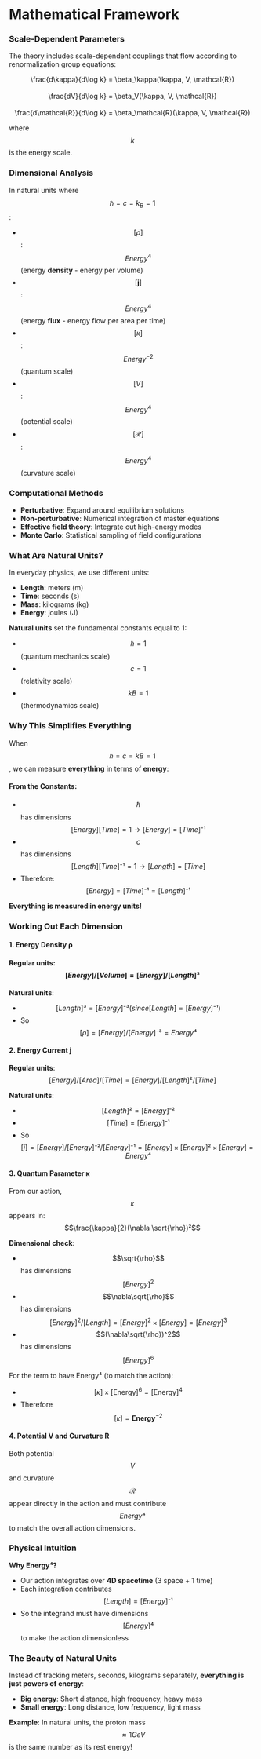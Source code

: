 # Mathematical Framework

### Scale-Dependent Parameters

The theory includes scale-dependent couplings that flow according to renormalization group equations:

<p align="center"><span class="math">\frac{d\kappa}{d\log k} = \beta_\kappa(\kappa, V, \mathcal{R})</span> <br><br><span class="math">\frac{dV}{d\log k} = \beta_V(\kappa, V, \mathcal{R})</span><br><br><span class="math">\frac{d\mathcal{R}}{d\log k} = \beta_\mathcal{R}(\kappa, V, \mathcal{R})</span></p>

where $$k$$ is the energy scale.

### Dimensional Analysis

In natural units where $$\hbar = c = k_B = 1$$:

* $$[\rho]$$: $$Energy^4$$ (energy **density** - energy per volume)
* $$[\mathbf{j}]$$: $$Energy^4$$ (energy **flux** - energy flow per area per time)
* $$[\kappa]$$: $$Energy^{-2}$$ (quantum scale)
* $$[V]$$: $$Energy^4$$ (potential scale)
* $$[\mathcal{R}]$$: $$Energy^4$$ (curvature scale)

### Computational Methods

* **Perturbative**: Expand around equilibrium solutions&#x20;
* **Non-perturbative**: Numerical integration of master equations
* **Effective field theory**: Integrate out high-energy modes&#x20;
* **Monte Carlo**: Statistical sampling of field configurations

### **What Are Natural Units?**

In everyday physics, we use different units:

* **Length**: meters (m)
* **Time**: seconds (s)
* **Mass**: kilograms (kg)
* **Energy**: joules (J)

**Natural units** set the fundamental constants equal to 1:

* $$ℏ = 1$$ (quantum mechanics scale)
* $$c = 1$$ (relativity scale)
* $$kB = 1$$ (thermodynamics scale)

### **Why This Simplifies Everything**

When $$ℏ = c = kB = 1$$, we can measure **everything** in terms of **energy**:

#### **From the Constants**:

* $$ℏ$$ has dimensions $$[Energy][Time] = 1 → [Energy] = [Time]⁻¹$$
* $$c$$ has dimensions $$[Length][Time]⁻¹ = 1 → [Length] = [Time]$$
* Therefore: $$[Energy] = [Time]⁻¹ = [Length]⁻¹$$

**Everything is measured in energy units!**

### **Working Out Each Dimension**

#### **1. Energy Density ρ**

#### **Regular units**: $$[Energy]/[Volume] = [Energy]/[Length]³$$

**Natural units**:

* $$[Length]³ = [Energy]⁻³ (since [Length] = [Energy]⁻¹)$$
* So $$[ρ] = [Energy]/[Energy]⁻³ = Energy⁴$$

#### **2. Energy Current j**

**Regular units**: $$[Energy]/[Area]/[Time] = [Energy]/[Length]²/[Time]$$

**Natural units**:

* $$[Length]² = [Energy]⁻²$$
* $$[Time] = [Energy]⁻¹$$
* So $$[j] = [Energy]/[Energy]⁻²/[Energy]⁻¹ = [Energy] × [Energy]² × [Energy] = Energy⁴$$

#### **3. Quantum Parameter κ**

From our action, $$κ$$ appears in: $$\frac{\kappa}{2}(\nabla \sqrt{\rho})²$$&#x20;

**Dimensional check**:

* $$\sqrt{\rho}$$ has dimensions $$[Energy]^2$$
* $$\nabla\sqrt{\rho}$$ has dimensions $$[Energy]^2/[Length] = [Energy]^2 \times [Energy] = [Energy]^3$$
* $$(\nabla\sqrt{\rho})^2$$ has dimensions $$[Energy]^6$$

For the term to have Energy⁴ (to match the action):

* $$[\kappa] \times [\text{Energy}]^6 = [\text{Energy}]^4$$
* Therefore $$[\kappa] = \textbf{Energy}^{-2}$$

#### **4. Potential V and Curvature R**

Both potential $$V$$ and curvature $$\mathcal{R}$$ appear directly in the action and must contribute $$Energy⁴$$ to match the overall action dimensions.

### **Physical Intuition**

**Why Energy⁴?**

* Our action integrates over **4D spacetime** (3 space + 1 time)
* Each integration contributes $$[Length] = [Energy]⁻¹$$
* So the integrand must have dimensions $$[Energy]⁴$$ to make the action dimensionless

### **The Beauty of Natural Units**

Instead of tracking meters, seconds, kilograms separately, **everything is just powers of energy**:

* **Big energy**: Short distance, high frequency, heavy mass
* **Small energy**: Long distance, low frequency, light mass

**Example**: In natural units, the proton mass $$≈ 1 GeV$$ is the same number as its rest energy!
